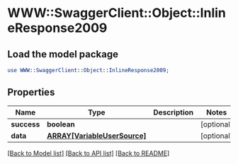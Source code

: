 # WWW::SwaggerClient::Object::InlineResponse2009

## Load the model package
```perl
use WWW::SwaggerClient::Object::InlineResponse2009;
```

## Properties
Name | Type | Description | Notes
------------ | ------------- | ------------- | -------------
**success** | **boolean** |  | [optional] 
**data** | [**ARRAY[VariableUserSource]**](VariableUserSource.md) |  | [optional] 

[[Back to Model list]](../README.md#documentation-for-models) [[Back to API list]](../README.md#documentation-for-api-endpoints) [[Back to README]](../README.md)


